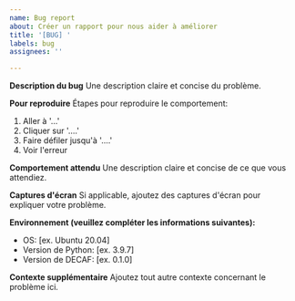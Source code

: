 ```yaml
---
name: Bug report
about: Créer un rapport pour nous aider à améliorer
title: '[BUG] '
labels: bug
assignees: ''

---
```


**Description du bug**
Une description claire et concise du problème.

**Pour reproduire**
Étapes pour reproduire le comportement:
1. Aller à '...'
2. Cliquer sur '....'
3. Faire défiler jusqu'à '....'
4. Voir l'erreur

**Comportement attendu**
Une description claire et concise de ce que vous attendiez.

**Captures d'écran**
Si applicable, ajoutez des captures d'écran pour expliquer votre problème.

**Environnement (veuillez compléter les informations suivantes):**
 - OS: [ex. Ubuntu 20.04]
 - Version de Python: [ex. 3.9.7]
 - Version de DECAF: [ex. 0.1.0]

**Contexte supplémentaire**
Ajoutez tout autre contexte concernant le problème ici.